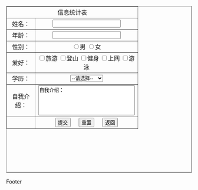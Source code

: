<!DOCTYPE html><html lang="en"> <head> <meta charset="UTF-8"> <meta http-equiv="X-UA-Compatible" content="IE=edge"> <meta name="viewport" content="width=device-width, initial-scale=1.0"> <title>Document</title></head> <body> <table align="center" border="1" height="450px" width="300px" cellspacing="0"> <tr align="center"> <td width="60" colspan="6">信息统计表</td> </tr> <tr align="center"> <td width="50">姓名：</td> <td width="50" colspan="5"> <input type="text"> </td> </tr> <tr align="center"> <td width="50">年龄：</td> <td width="50" colspan="5"> <input type="text"> </td> </tr> <tr align="center"> <td width="60">性别：</td> <td width="60" colspan="5"> <label><input type="radio" name="sex" value="1">男</label> <label><input type="radio" name="sex" value="0">女</label> </td> </tr> <tr align="center"> <td width="60">爱好：</td> <td width="60" colspan="5"> <label><input type="checkbox" name="like" value="0">旅游</label> <label><input type="checkbox" name="like" value="1">登山</label> <label><input type="checkbox" name="like" value="2">健身</label> <label><input type="checkbox" name="like" value="3">上网</label> <label><input type="checkbox" name="like" value="4">游泳</label> </td> </tr> <tr align="center"> <td width="60">学历：</td> <td width="60" colspan="5"> <select name="degree"> <option value="">--请选择--</option> <option value="1">专科</option> <option value="2">本科</option> <option value="3">硕士</option> <option value="4">博士及以上</option> </select> </td> </tr> <tr align="center"> <td width="60">自我介绍：</td> <td width="60" colspan="5"> <textarea name="comment" cols="30" rows="5" style="resize:none;">自我介绍：</textarea> </td> </tr> <tr align="center"> <td width="60"></td> <td width="60" colspan="5"> <input type="submit" value="提交"> &nbsp;&nbsp;&nbsp; <input type="reset" value="重置"> &nbsp;&nbsp;&nbsp; <input type="button" value="返回"> </td> </tr> </table></body> </html>

Footer
